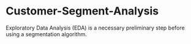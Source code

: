 # Customer-Segment-Analysis
Exploratory Data Analysis (EDA) is a necessary preliminary step before using a segmentation algorithm.
